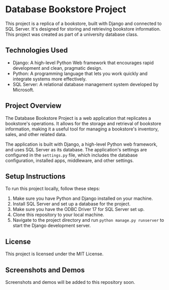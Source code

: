 # Database Bookstore Project

This project is a replica of a bookstore, built with Django and connected to SQL Server. It's designed for storing and retrieving bookstore information. This project was created as part of a university database class.

## Technologies Used

- Django: A high-level Python Web framework that encourages rapid development and clean, pragmatic design.
- Python: A programming language that lets you work quickly and integrate systems more effectively.
- SQL Server: A relational database management system developed by Microsoft.

## Project Overview

The Database Bookstore Project is a web application that replicates a bookstore's operations. It allows for the storage and retrieval of bookstore information, making it a useful tool for managing a bookstore's inventory, sales, and other related data.

The application is built with Django, a high-level Python web framework, and uses SQL Server as its database. The application's settings are configured in the `settings.py` file, which includes the database configuration, installed apps, middleware, and other settings.

## Setup Instructions

To run this project locally, follow these steps:

1. Make sure you have Python and Django installed on your machine.
2. Install SQL Server and set up a database for the project.
3. Make sure you have the ODBC Driver 17 for SQL Server set up.
4. Clone this repository to your local machine.
5. Navigate to the project directory and run `python manage.py runserver` to start the Django development server.

## License

This project is licensed under the MIT License.

## Screenshots and Demos

Screenshots and demos will be added to this repository soon.